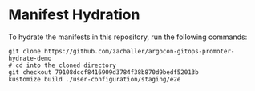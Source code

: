 # Manifest Hydration

To hydrate the manifests in this repository, run the following commands:

```shell
git clone https://github.com/zachaller/argocon-gitops-promoter-hydrate-demo
# cd into the cloned directory
git checkout 79108dccf8416909d3784f38b870d9bedf52013b
kustomize build ./user-configuration/staging/e2e
```
